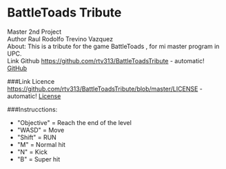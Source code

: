 # BattleToads Tribute
Master 2nd Project
<br>
Author
Raul Rodolfo Trevino Vazquez
<br>
About:
This is a tribute for the game BattleToads , for mi master program in UPC.
<br>
Link Github
https://github.com/rtv313/BattleToadsTribute - automatic!
[GitHub](https://github.com/rtv313/BattleToadsTribute)

###Link Licence
https://github.com/rtv313/BattleToadsTribute/blob/master/LICENSE - automatic!
[License](https://github.com/rtv313/BattleToadsTribute/blob/master/LICENSE)

###Instrucctions:

* "Objective" = Reach the end of the level
* "WASD" = Move
* "Shift" = RUN
* "M" = Normal hit
* "N" = Kick
* "B" = Super hit




